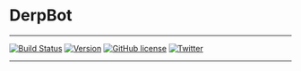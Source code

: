 # **DerpBot**
-----
[![Build Status](https://travis-ci.com/Justin2528/DerpBot.svg?branch=master)](https://travis-ci.com/Justin2528/DerpBot) 
[![Version](https://img.shields.io/badge/Version-1.1.0-blue.svg)](https://github.com/Justin2528/DerpBot)
[![GitHub license](https://img.shields.io/github/license/Justin2528/DerpBot.svg?style=popout-square)](https://github.com/Justin2528/DerpBot/blob/master/LICENSE)
[![Twitter](https://img.shields.io/twitter/url/https/github.com/Justin2528/DerpBot.svg?logo=twitter&style=social)](https://twitter.com/intent/tweet?text=Thisbotiscool:&url=https%3A%2F%2Fgithub.com%2FJustin2528%2FDerpBot)


-----
